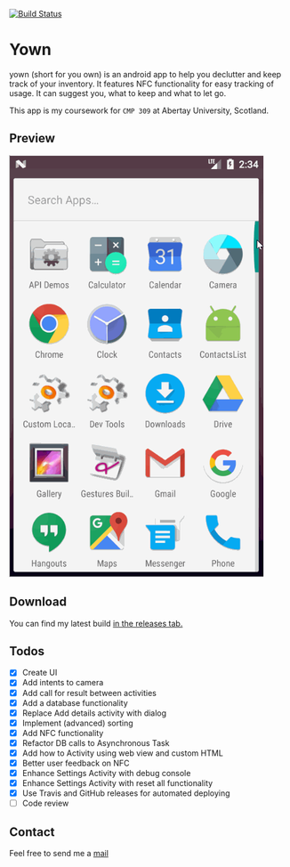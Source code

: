 [![Build Status](https://travis-ci.org/KarelZe/yown.svg?branch=master)](https://travis-ci.org/KarelZe/yown)
# Yown
yown (short for you own) is an android app to help you declutter and keep track of your inventory. It features NFC functionality for easy tracking of usage. It can suggest you, what to keep and what to let go.

This app is my coursework for ```CMP 309``` at Abertay University, Scotland.
## Preview
![Gif showing current screens](./img/app.gif)

## Download
You can find my latest build [in the releases tab.](https://github.com/KarelZe/yown/releases)

## Todos
- [x] Create UI
- [x] Add intents to camera
- [x] Add call for result between activities
- [x] Add a database functionality
- [x] Replace Add details activity with dialog
- [x] Implement (advanced) sorting
- [x] Add NFC functionality
- [x] Refactor DB calls to Asynchronous Task
- [x] Add how to Activity using web view and custom HTML
- [x] Better user feedback on NFC
- [x] Enhance Settings Activity with debug console
- [x] Enhance Settings Activity with reset all functionality
- [x] Use Travis and GitHub releases for automated deploying
- [ ] Code review
## Contact
Feel free to send me a  [mail](mailto:1705042@abertay.ac.uk)
